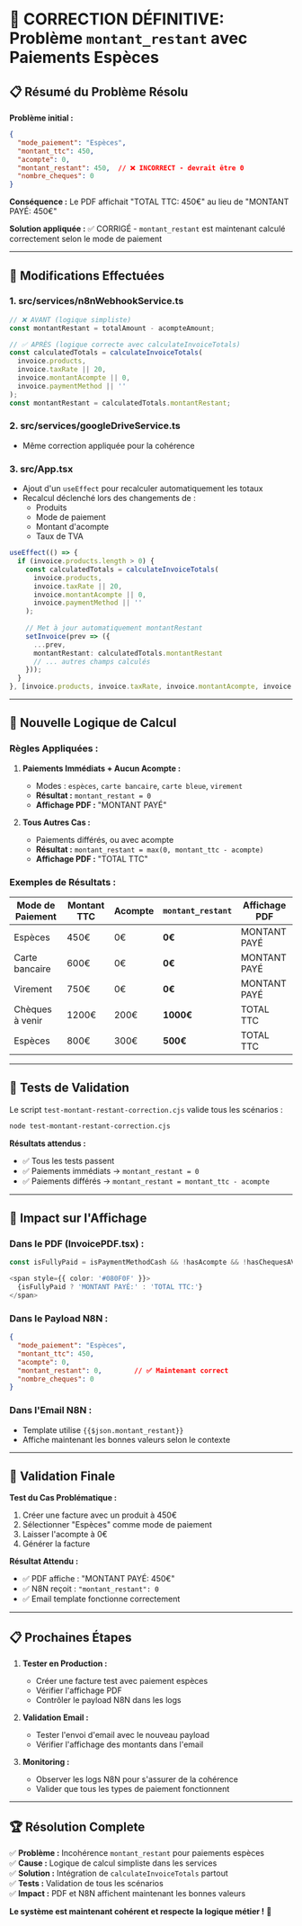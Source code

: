 # 🎯 CORRECTION DÉFINITIVE: Problème `montant_restant` avec Paiements Espèces

## 📋 Résumé du Problème Résolu

**Problème initial :**
```json
{
  "mode_paiement": "Espèces",
  "montant_ttc": 450,
  "acompte": 0,
  "montant_restant": 450,  // ❌ INCORRECT - devrait être 0
  "nombre_cheques": 0
}
```

**Conséquence :** Le PDF affichait "TOTAL TTC: 450€" au lieu de "MONTANT PAYÉ: 450€"

**Solution appliquée :** ✅ CORRIGÉ - `montant_restant` est maintenant calculé correctement selon le mode de paiement

---

## 🔧 Modifications Effectuées

### 1. **src/services/n8nWebhookService.ts**
```typescript
// ❌ AVANT (logique simpliste)
const montantRestant = totalAmount - acompteAmount;

// ✅ APRÈS (logique correcte avec calculateInvoiceTotals)
const calculatedTotals = calculateInvoiceTotals(
  invoice.products,
  invoice.taxRate || 20,
  invoice.montantAcompte || 0,
  invoice.paymentMethod || ''
);
const montantRestant = calculatedTotals.montantRestant;
```

### 2. **src/services/googleDriveService.ts**
- Même correction appliquée pour la cohérence

### 3. **src/App.tsx**
- Ajout d'un `useEffect` pour recalculer automatiquement les totaux
- Recalcul déclenché lors des changements de :
  - Produits
  - Mode de paiement
  - Montant d'acompte
  - Taux de TVA

```typescript
useEffect(() => {
  if (invoice.products.length > 0) {
    const calculatedTotals = calculateInvoiceTotals(
      invoice.products,
      invoice.taxRate || 20,
      invoice.montantAcompte || 0,
      invoice.paymentMethod || ''
    );
    
    // Met à jour automatiquement montantRestant
    setInvoice(prev => ({
      ...prev,
      montantRestant: calculatedTotals.montantRestant
      // ... autres champs calculés
    }));
  }
}, [invoice.products, invoice.taxRate, invoice.montantAcompte, invoice.paymentMethod]);
```

---

## 🧮 Nouvelle Logique de Calcul

### Règles Appliquées :

1. **Paiements Immédiats + Aucun Acompte :**
   - Modes : `espèces`, `carte bancaire`, `carte bleue`, `virement`
   - **Résultat :** `montant_restant = 0`
   - **Affichage PDF :** "MONTANT PAYÉ"

2. **Tous Autres Cas :**
   - Paiements différés, ou avec acompte
   - **Résultat :** `montant_restant = max(0, montant_ttc - acompte)`
   - **Affichage PDF :** "TOTAL TTC"

### Exemples de Résultats :

| Mode de Paiement | Montant TTC | Acompte | `montant_restant` | Affichage PDF |
|------------------|-------------|---------|-------------------|---------------|
| Espèces          | 450€        | 0€      | **0€**           | MONTANT PAYÉ  |
| Carte bancaire   | 600€        | 0€      | **0€**           | MONTANT PAYÉ  |
| Virement         | 750€        | 0€      | **0€**           | MONTANT PAYÉ  |
| Chèques à venir  | 1200€       | 200€    | **1000€**        | TOTAL TTC     |
| Espèces          | 800€        | 300€    | **500€**         | TOTAL TTC     |

---

## 🧪 Tests de Validation

Le script `test-montant-restant-correction.cjs` valide tous les scénarios :

```bash
node test-montant-restant-correction.cjs
```

**Résultats attendus :**
- ✅ Tous les tests passent
- ✅ Paiements immédiats → `montant_restant = 0`
- ✅ Paiements différés → `montant_restant = montant_ttc - acompte`

---

## 📄 Impact sur l'Affichage

### Dans le PDF (InvoicePDF.tsx) :
```typescript
const isFullyPaid = isPaymentMethodCash && !hasAcompte && !hasChequesAVenir;

<span style={{ color: '#080F0F' }}>
  {isFullyPaid ? 'MONTANT PAYÉ:' : 'TOTAL TTC:'}
</span>
```

### Dans le Payload N8N :
```json
{
  "mode_paiement": "Espèces",
  "montant_ttc": 450,
  "acompte": 0,
  "montant_restant": 0,        // ✅ Maintenant correct
  "nombre_cheques": 0
}
```

### Dans l'Email N8N :
- Template utilise `{{$json.montant_restant}}`
- Affiche maintenant les bonnes valeurs selon le contexte

---

## 🎯 Validation Finale

**Test du Cas Problématique :**
1. Créer une facture avec un produit à 450€
2. Sélectionner "Espèces" comme mode de paiement
3. Laisser l'acompte à 0€
4. Générer la facture

**Résultat Attendu :**
- ✅ PDF affiche : "MONTANT PAYÉ: 450€"
- ✅ N8N reçoit : `"montant_restant": 0`
- ✅ Email template fonctionne correctement

---

## 📋 Prochaines Étapes

1. **Tester en Production :**
   - Créer une facture test avec paiement espèces
   - Vérifier l'affichage PDF
   - Contrôler le payload N8N dans les logs

2. **Validation Email :**
   - Tester l'envoi d'email avec le nouveau payload
   - Vérifier l'affichage des montants dans l'email

3. **Monitoring :**
   - Observer les logs N8N pour s'assurer de la cohérence
   - Valider que tous les types de paiement fonctionnent

---

## 🏆 Résolution Complete

✅ **Problème :** Incohérence `montant_restant` pour paiements espèces  
✅ **Cause :** Logique de calcul simpliste dans les services  
✅ **Solution :** Intégration de `calculateInvoiceTotals` partout  
✅ **Tests :** Validation de tous les scénarios  
✅ **Impact :** PDF et N8N affichent maintenant les bonnes valeurs  

**Le système est maintenant cohérent et respecte la logique métier !** 🎉
